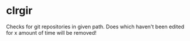 # clrgir

Checks for git repositories in given path.
Does which haven't been edited for x amount of time will be removed!
